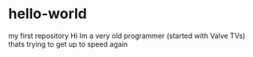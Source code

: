 # hello-world
my first repository
Hi Im a very old programmer (started with Valve TVs) thats trying to get up to speed again 
